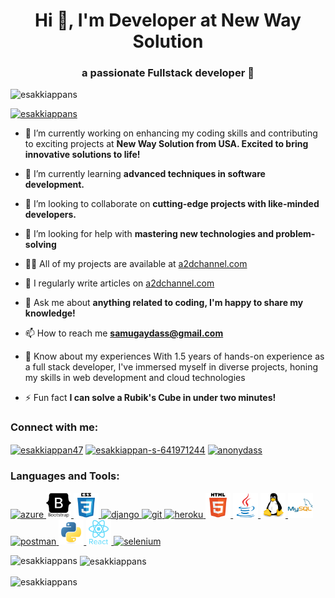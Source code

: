 <h1 align="center">Hi 👋, I'm Developer at New Way Solution</h1>
<h3 align="center">a passionate Fullstack developer 🚀</h3>

<p align="left"> <img src="https://komarev.com/ghpvc/?username=esakkiappans&label=Profile%20views&color=0e75b6&style=flat" alt="esakkiappans" /> </p>

<p align="left"> <a href="https://github.com/ryo-ma/github-profile-trophy"><img src="https://github-profile-trophy.vercel.app/?username=esakkiappans" alt="esakkiappans" /></a> </p>

- 🔭 I’m currently working on enhancing my coding skills and contributing to exciting projects at **New Way Solution from USA. Excited to bring innovative solutions to life!**

- 🌱 I’m currently learning **advanced techniques in software development.**

- 👯 I’m looking to collaborate on **cutting-edge projects with like-minded developers.**

- 🤝 I’m looking for help with **mastering new technologies and problem-solving**

- 👨‍💻 All of my projects are available at [a2dchannel.com](a2dchannel.com)

- 📝 I regularly write articles on [a2dchannel.com](a2dchannel.com)

- 💬 Ask me about **anything related to coding, I'm happy to share my knowledge!**

- 📫 How to reach me **samugaydass@gmail.com**

- 📄 Know about my experiences With 1.5 years of hands-on experience as a full stack developer, I've immersed myself in diverse projects, honing my skills in web development and cloud technologies

- ⚡ Fun fact **I can solve a Rubik's Cube in under two minutes!**

<h3 align="left">Connect with me:</h3>
<p align="left">
<a href="https://twitter.com/esakkiappan47" target="blank"><img align="center" src="https://raw.githubusercontent.com/rahuldkjain/github-profile-readme-generator/master/src/images/icons/Social/twitter.svg" alt="esakkiappan47" height="30" width="40" /></a>
<a href="https://linkedin.com/in/esakkiappan-s-641971244" target="blank"><img align="center" src="https://raw.githubusercontent.com/rahuldkjain/github-profile-readme-generator/master/src/images/icons/Social/linked-in-alt.svg" alt="esakkiappan-s-641971244" height="30" width="40" /></a>
<a href="https://instagram.com/anonydass" target="blank"><img align="center" src="https://raw.githubusercontent.com/rahuldkjain/github-profile-readme-generator/master/src/images/icons/Social/instagram.svg" alt="anonydass" height="30" width="40" /></a>
</p>

<h3 align="left">Languages and Tools:</h3>
<p align="left"> <a href="https://azure.microsoft.com/en-in/" target="_blank" rel="noreferrer"> <img src="https://www.vectorlogo.zone/logos/microsoft_azure/microsoft_azure-icon.svg" alt="azure" width="40" height="40"/> </a> <a href="https://getbootstrap.com" target="_blank" rel="noreferrer"> <img src="https://raw.githubusercontent.com/devicons/devicon/master/icons/bootstrap/bootstrap-plain-wordmark.svg" alt="bootstrap" width="40" height="40"/> </a> <a href="https://www.w3schools.com/css/" target="_blank" rel="noreferrer"> <img src="https://raw.githubusercontent.com/devicons/devicon/master/icons/css3/css3-original-wordmark.svg" alt="css3" width="40" height="40"/> </a> <a href="https://www.djangoproject.com/" target="_blank" rel="noreferrer"> <img src="https://cdn.worldvectorlogo.com/logos/django.svg" alt="django" width="40" height="40"/> </a> <a href="https://git-scm.com/" target="_blank" rel="noreferrer"> <img src="https://www.vectorlogo.zone/logos/git-scm/git-scm-icon.svg" alt="git" width="40" height="40"/> </a> <a href="https://heroku.com" target="_blank" rel="noreferrer"> <img src="https://www.vectorlogo.zone/logos/heroku/heroku-icon.svg" alt="heroku" width="40" height="40"/> </a> <a href="https://www.w3.org/html/" target="_blank" rel="noreferrer"> <img src="https://raw.githubusercontent.com/devicons/devicon/master/icons/html5/html5-original-wordmark.svg" alt="html5" width="40" height="40"/> </a> <a href="https://www.java.com" target="_blank" rel="noreferrer"> <img src="https://raw.githubusercontent.com/devicons/devicon/master/icons/java/java-original.svg" alt="java" width="40" height="40"/> </a> <a href="https://www.linux.org/" target="_blank" rel="noreferrer"> <img src="https://raw.githubusercontent.com/devicons/devicon/master/icons/linux/linux-original.svg" alt="linux" width="40" height="40"/> </a> <a href="https://www.mysql.com/" target="_blank" rel="noreferrer"> <img src="https://raw.githubusercontent.com/devicons/devicon/master/icons/mysql/mysql-original-wordmark.svg" alt="mysql" width="40" height="40"/> </a> <a href="https://postman.com" target="_blank" rel="noreferrer"> <img src="https://www.vectorlogo.zone/logos/getpostman/getpostman-icon.svg" alt="postman" width="40" height="40"/> </a> <a href="https://www.python.org" target="_blank" rel="noreferrer"> <img src="https://raw.githubusercontent.com/devicons/devicon/master/icons/python/python-original.svg" alt="python" width="40" height="40"/> </a> <a href="https://reactjs.org/" target="_blank" rel="noreferrer"> <img src="https://raw.githubusercontent.com/devicons/devicon/master/icons/react/react-original-wordmark.svg" alt="react" width="40" height="40"/> </a> <a href="https://www.selenium.dev" target="_blank" rel="noreferrer"> <img src="https://raw.githubusercontent.com/detain/svg-logos/780f25886640cef088af994181646db2f6b1a3f8/svg/selenium-logo.svg" alt="selenium" width="40" height="40"/> </a> </p>

<p><img align="left" src="https://github-readme-stats.vercel.app/api/top-langs?username=esakkiappans&show_icons=true&locale=en&layout=compact" alt="esakkiappans" /></p>

<p>&nbsp;<img align="center" src="https://github-readme-stats.vercel.app/api?username=esakkiappans&show_icons=true&locale=en" alt="esakkiappans" /></p>

<p><img align="center" src="https://github-readme-streak-stats.herokuapp.com/?user=esakkiappans&" alt="esakkiappans" /></p>

